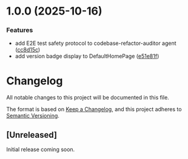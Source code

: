 # 1.0.0 (2025-10-16)

### Features

- add E2E test safety protocol to codebase-refactor-auditor agent ([cc8d15c](https://github.com/omnera-dev/omnera-v2/commit/cc8d15c84994f7c45ba23ab6fe35e2a186c41411))
- add version badge display to DefaultHomePage ([e51e81f](https://github.com/omnera-dev/omnera-v2/commit/e51e81f1551e301584fe1e0871c5d69e67c86291))

# Changelog

All notable changes to this project will be documented in this file.

The format is based on [Keep a Changelog](https://keepachangelog.com/en/1.0.0/),
and this project adheres to [Semantic Versioning](https://semver.org/spec/v2.0.0.html).

## [Unreleased]

Initial release coming soon.
